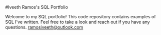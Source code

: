 #Iveeth Ramos's SQL Portfolio

Welcome to my SQL portfolio! This code repository contains examples of SQL I've written. Feel free to take a look and reach out if you have any questions.
ramosiveeth@outlook.com
